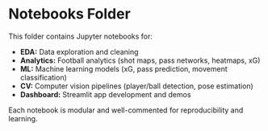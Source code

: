 # Notebooks Folder

This folder contains Jupyter notebooks for:
- **EDA:** Data exploration and cleaning
- **Analytics:** Football analytics (shot maps, pass networks, heatmaps, xG)
- **ML:** Machine learning models (xG, pass prediction, movement classification)
- **CV:** Computer vision pipelines (player/ball detection, pose estimation)
- **Dashboard:** Streamlit app development and demos

Each notebook is modular and well-commented for reproducibility and learning. 